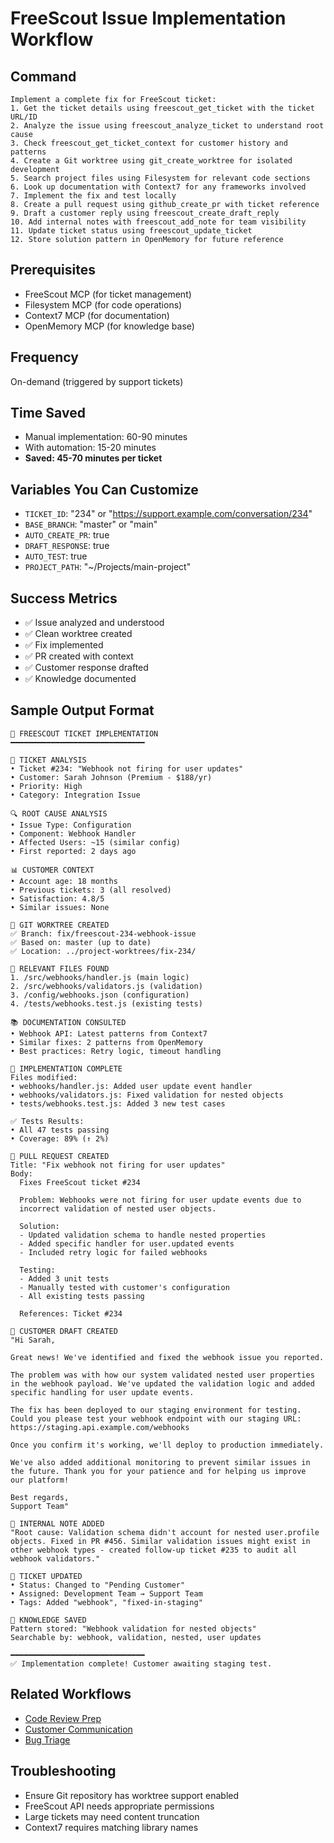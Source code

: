 # FreeScout Issue Implementation Workflow

## Command
```
Implement a complete fix for FreeScout ticket:
1. Get the ticket details using freescout_get_ticket with the ticket URL/ID
2. Analyze the issue using freescout_analyze_ticket to understand root cause
3. Check freescout_get_ticket_context for customer history and patterns
4. Create a Git worktree using git_create_worktree for isolated development
5. Search project files using Filesystem for relevant code sections
6. Look up documentation with Context7 for any frameworks involved
7. Implement the fix and test locally
8. Create a pull request using github_create_pr with ticket reference
9. Draft a customer reply using freescout_create_draft_reply
10. Add internal notes with freescout_add_note for team visibility
11. Update ticket status using freescout_update_ticket
12. Store solution pattern in OpenMemory for future reference
```

## Prerequisites
- FreeScout MCP (for ticket management)
- Filesystem MCP (for code operations)
- Context7 MCP (for documentation)
- OpenMemory MCP (for knowledge base)

## Frequency
On-demand (triggered by support tickets)

## Time Saved
- Manual implementation: 60-90 minutes
- With automation: 15-20 minutes
- **Saved: 45-70 minutes per ticket**

## Variables You Can Customize
- `TICKET_ID`: "234" or "https://support.example.com/conversation/234"
- `BASE_BRANCH`: "master" or "main"
- `AUTO_CREATE_PR`: true
- `DRAFT_RESPONSE`: true
- `AUTO_TEST`: true
- `PROJECT_PATH`: "~/Projects/main-project"

## Success Metrics
- ✅ Issue analyzed and understood
- ✅ Clean worktree created
- ✅ Fix implemented
- ✅ PR created with context
- ✅ Customer response drafted
- ✅ Knowledge documented

## Sample Output Format
```
🔧 FREESCOUT TICKET IMPLEMENTATION
━━━━━━━━━━━━━━━━━━━━━━━━━━━━━━

🎫 TICKET ANALYSIS
• Ticket #234: "Webhook not firing for user updates"
• Customer: Sarah Johnson (Premium - $188/yr)
• Priority: High
• Category: Integration Issue

🔍 ROOT CAUSE ANALYSIS
• Issue Type: Configuration
• Component: Webhook Handler
• Affected Users: ~15 (similar config)
• First reported: 2 days ago

📊 CUSTOMER CONTEXT
• Account age: 18 months
• Previous tickets: 3 (all resolved)
• Satisfaction: 4.8/5
• Similar issues: None

🌳 GIT WORKTREE CREATED
✅ Branch: fix/freescout-234-webhook-issue
✅ Based on: master (up to date)
✅ Location: ../project-worktrees/fix-234/

📁 RELEVANT FILES FOUND
1. /src/webhooks/handler.js (main logic)
2. /src/webhooks/validators.js (validation)
3. /config/webhooks.json (configuration)
4. /tests/webhooks.test.js (existing tests)

📚 DOCUMENTATION CONSULTED
• Webhook API: Latest patterns from Context7
• Similar fixes: 2 patterns from OpenMemory
• Best practices: Retry logic, timeout handling

🔨 IMPLEMENTATION COMPLETE
Files modified:
• webhooks/handler.js: Added user update event handler
• webhooks/validators.js: Fixed validation for nested objects
• tests/webhooks.test.js: Added 3 new test cases

✅ Tests Results:
• All 47 tests passing
• Coverage: 89% (↑ 2%)

🔄 PULL REQUEST CREATED
Title: "Fix webhook not firing for user updates"
Body:
  Fixes FreeScout ticket #234
  
  Problem: Webhooks were not firing for user update events due to
  incorrect validation of nested user objects.
  
  Solution: 
  - Updated validation schema to handle nested properties
  - Added specific handler for user.updated events
  - Included retry logic for failed webhooks
  
  Testing:
  - Added 3 unit tests
  - Manually tested with customer's configuration
  - All existing tests passing

  References: Ticket #234

📝 CUSTOMER DRAFT CREATED
"Hi Sarah,

Great news! We've identified and fixed the webhook issue you reported.

The problem was with how our system validated nested user properties 
in the webhook payload. We've updated the validation logic and added 
specific handling for user update events.

The fix has been deployed to our staging environment for testing. 
Could you please test your webhook endpoint with our staging URL:
https://staging.api.example.com/webhooks

Once you confirm it's working, we'll deploy to production immediately.

We've also added additional monitoring to prevent similar issues in 
the future. Thank you for your patience and for helping us improve 
our platform!

Best regards,
Support Team"

📝 INTERNAL NOTE ADDED
"Root cause: Validation schema didn't account for nested user.profile 
objects. Fixed in PR #456. Similar validation issues might exist in 
other webhook types - created follow-up ticket #235 to audit all 
webhook validators."

🎯 TICKET UPDATED
• Status: Changed to "Pending Customer"
• Assigned: Development Team → Support Team
• Tags: Added "webhook", "fixed-in-staging"

💾 KNOWLEDGE SAVED
Pattern stored: "Webhook validation for nested objects"
Searchable by: webhook, validation, nested, user updates

━━━━━━━━━━━━━━━━━━━━━━━━━━━━━━
✅ Implementation complete! Customer awaiting staging test.
```

## Related Workflows
- [Code Review Prep](./code-review-prep.md)
- [Customer Communication](./customer-communication-hub.md)
- [Bug Triage](../daily/morning-triage.md)

## Troubleshooting
- Ensure Git repository has worktree support enabled
- FreeScout API needs appropriate permissions
- Large tickets may need content truncation
- Context7 requires matching library names
